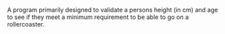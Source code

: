 A program primarily designed to validate a persons height (in cm) and age to see if they meet a minimum requirement to be able to go on a rollercoaster. 
